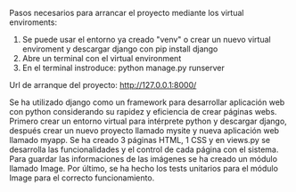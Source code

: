 Pasos necesarios para arrancar el proyecto mediante los virtual enviroments:
1. Se puede usar el entorno ya creado "venv" o crear un nuevo virtual enviroment y descargar django con pip install django
2. Abre un terminal con el virtual environment 
3. En el terminal instroduce: python manage.py runserver


Url de arranque del proyecto: http://127.0.0.1:8000/


Se ha utilizado django como un framework para desarrollar aplicación web con python considerando su rapidez y eficiencia de crear páginas webs.
Primero crear un entorno virtual para intérprete python y descargar django,
después crear un nuevo proyecto llamado mysite y nueva aplicación web llamado myapp.
Se ha creado 3 páginas HTML, 1 CSS y en views.py se desarrolla las funcionalidades y el control de cada página con el sistema.
Para guardar las informaciones de las imágenes se ha creado un módulo llamado Image.
Por último, se ha hecho los tests unitarios para el módulo Image para el correcto funcionamiento.



